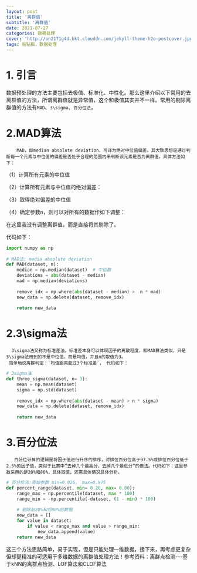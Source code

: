 ```yaml
---
layout: post
title: '离群值'
subtitle: '离群值'
date: 2021-07-27
categories: 数据处理
cover: 'http://on2171g4d.bkt.clouddn.com/jekyll-theme-h2o-postcover.jpg'
tags: 粘贴板，数据处理
---
```


# 1. 引言
数据预处理的方法主要包括去极值、标准化、中性化。那么这里介绍以下常用的去离群值的方法，所谓离群值就是异常值，这个和极值其实并不一样。常用的剔除离群值的方法有`MAD`、`3\sigma`、`百分位法`。

  
# 2.MAD算法

        MAD，即median absolute deviation，可译为绝对中位值偏差。其大致思想是通过判断每一个元素与中位值的偏差是否处于合理的范围内来判断该元素是否为离群值。具体方法如下：

（1）计算所有元素的中位值

（2）计算所有元素与中位值的绝对偏差：

（3）取得绝对偏差的中位值

（4）确定参数n，则可以对所有的数据作如下调整：



在这里我没有调整离群值，而是直接将其剔除了。

代码如下：
```python
import numpy as np
 
# MAD法: media absolute deviation
def MAD(dataset, n):
    median = np.median(dataset)  # 中位数
    deviations = abs(dataset - median)
    mad = np.median(deviations)
 
    remove_idx = np.where(abs(dataset - median) >  n * mad)
    new_data = np.delete(dataset, remove_idx)
 
    return new_data
```

# 2.3\sigma法

      3\sigma法又称为标准差法。标准差本身可以体现因子的离散程度，和MAD算法类似，只是3\sigma法用到的不是中位值，而是均值，并且n的取值为3。
     简单地说离群判定：`均值距离超过3个标准差`， 代码如下：
      
```python
# 3sigma法
def three_sigma(dataset, n= 3):
    mean = np.mean(dataset)
    sigma = np.std(dataset)
 
    remove_idx = np.where(abs(dataset - mean) > n * sigma)
    new_data = np.delete(dataset, remove_idx)
 
    return new_data
```

# 3.百分位法

       百分位计算的逻辑是将因子值进行升序的排序，对排位百分位高于97.5%或排位百分位低于2.5%的因子值，类似于比赛中”去掉几个最高分，去掉几个最低分“的做法。代码如下：这里参数采用的是20%和80%，具体取值，还需具体情况具体分析。
```python
# 百分位法:原始参数 min=0.025， max=0.975
def percent_range(dataset, min= 0.20, max= 0.80):
    range_max = np.percentile(dataset, max * 100)
    range_min = -np.percentile(-dataset, (1 - min) * 100)
 
    # 剔除前20%和后80%的数据
    new_data = []
    for value in dataset:
        if value < range_max and value > range_min:
            new_data.append(value)
    return new_data
```
       
这三个方法思路简单，易于实现，但是只能处理一维数据，接下来，再考虑更复杂但却更精准的可适用于多维数据的离群值处理方法！参考资料：离群点检测---基于kNN的离群点检测、LOF算法和CLOF算法
